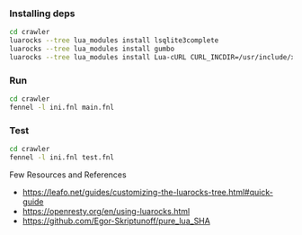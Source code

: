 ### Installing deps
```bash
cd crawler
luarocks --tree lua_modules install lsqlite3complete
luarocks --tree lua_modules install gumbo
luarocks --tree lua_modules install Lua-cURL CURL_INCDIR=/usr/include/x86_64-linux-gnu/
```

### Run
```bash
cd crawler
fennel -l ini.fnl main.fnl
```

### Test
```bash
cd crawler
fennel -l ini.fnl test.fnl
```

Few Resources and References

* https://leafo.net/guides/customizing-the-luarocks-tree.html#quick-guide
* https://openresty.org/en/using-luarocks.html
* https://github.com/Egor-Skriptunoff/pure_lua_SHA
